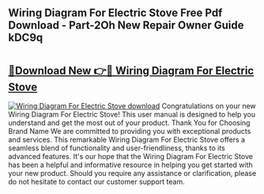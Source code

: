 ## Wiring Diagram For Electric Stove Free Pdf Download - Part-2Oh New Repair Owner Guide kDC9q

# <h2><a href="http://dfreml.blite.top/?on=Wiring+Diagram+For+Electric+Stove">🔗Download New 👉🔴 Wiring Diagram For Electric Stove</a></h2>

[![Wiring Diagram For Electric Stove download](https://i.imgur.com/lujVjoI.png)](http://dfreml.blite.top/?on=Wiring+Diagram+For+Electric+Stove)
Congratulations on your new Wiring Diagram For Electric Stove! This user manual is designed to help you understand and get the most out of your product. Thank You for Choosing Brand Name We are committed to providing you with exceptional products and services. This remarkable Wiring Diagram For Electric Stove offers a seamless blend of functionality and user-friendliness, thanks to its advanced features. It's our hope that the Wiring Diagram For Electric Stove has been a helpful and informative resource in helping you get started with your new product. Should you require any assistance or clarification, please do not hesitate to contact our customer support team.
